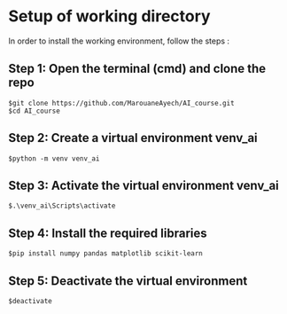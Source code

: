 
# Setup of working directory

In order to install the working environment, follow the steps :

## Step 1: Open the terminal (cmd) and clone the repo

    $git clone https://github.com/MarouaneAyech/AI_course.git
    $cd AI_course

## Step 2: Create a virtual environment venv_ai 

    $python -m venv venv_ai

## Step 3: Activate the virtual environment venv_ai 

    $.\venv_ai\Scripts\activate

## Step 4: Install the required libraries

    $pip install numpy pandas matplotlib scikit-learn

## Step 5: Deactivate the virtual environment

    $deactivate
